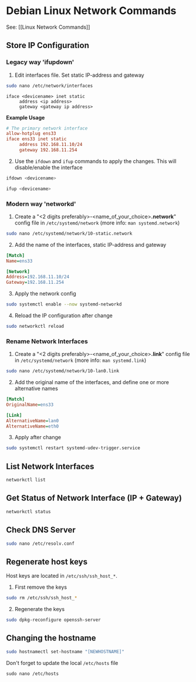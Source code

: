 # Debian Linux Network Commands
See: [[Linux Network Commands]]

## Store IP Configuration
### Legacy way 'ifupdown'
1. Edit interfaces file. Set static IP-address and gateway

```bash
sudo nano /etc/network/interfaces
```

```text
iface <devicename> inet static
     address <ip address>
     gateway <gateway ip address>
```

**Example Usage**

```ini
# The primary network interface
allow-hotplug ens33
iface ens33 inet static
     address 192.168.11.10/24
     gateway 192.168.11.254
```

2. Use the `ifdown` and `ifup` commands to apply the changes. This will disable/enable the interface

```bash
ifdown <devicename>
```

```bash
ifup <devicename>
```

### Modern way 'networkd'
1. Create a "<2 digits preferably>-<name_of_your_choice>**.network**" config file in `/etc/systemd/network` (more info: `man systemd.network`)

```bash
sudo nano /etc/systemd/network/10-static.network
```

2. Add the name of the interfaces, static IP-address and gateway

```ini
[Match]
Name=ens33

[Network]
Address=192.168.11.10/24
Gateway=192.168.11.254
```

3. Apply the network config

```bash
sudo systemctl enable --now systemd-networkd
```

4. Reload the IP configuration after change

```bash
sudo networkctl reload
```

### Rename Network Interfaces
1. Create a "<2 digits preferably>-<name_of_your_choice>**.link**" config file in `/etc/systemd/network` (more info: `man systemd.link`)

```bash
sudo nano /etc/systemd/network/10-lan0.link
```

2. Add the original name of the interfaces, and define one or more alternative names

```ini
[Match]
OriginalName=ens33

[Link]
AlternativeName=lan0
AlternativeName=eth0
```

3. Apply after change

```bash
sudo systemctl restart systemd-udev-trigger.service
```

## List Network Interfaces

```bash
networkctl list
```

## Get Status of Network Interface (IP + Gateway)

```bash
networkctl status
```

## Check DNS Server

```bash
sudo nano /etc/resolv.conf
```

## Regenerate host keys

Host keys are located in `/etc/ssh/ssh_host_*`.
1. First remove the keys

```bash
sudo rm /etc/ssh/ssh_host_*
```

2. Regenerate the keys

```bash
sudo dpkg-reconfigure openssh-server
```

## Changing the hostname

```bash
sudo hostnamectl set-hostname "[NEWHOSTNAME]"
```

Don't forget to update the local `/etc/hosts` file

```
sudo nano /etc/hosts
```